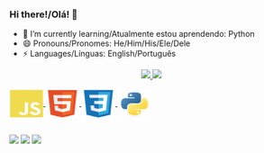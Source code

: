 ### Hi there!/Olá! 👋

- 🌱 I’m currently learning/Atualmente estou aprendendo: Python
- 😄 Pronouns/Pronomes: He/Him/His/Ele/Dele
- ⚡ Languages/Línguas: English/Português

<div align="center">
  <a href="https://github.com/Joao-PauloVS">
  <img width="48%" src="https://github-readme-stats.vercel.app/api?username=Joao-PauloVS&show_icons=true&theme=midnight-purple&include_all_commits=true&count_private=true"/>
  <img width"48%" src="https://github-readme-stats.vercel.app/api/top-langs/?username=Joao-PauloVS&layout=compact&langs_count=7&theme=midnight-purple"/>
</div>
  
  <div style="display: inline_block"><br>
  <img align="center" alt="Joao-Js" height="50" width="60" src="https://raw.githubusercontent.com/devicons/devicon/master/icons/javascript/javascript-plain.svg">
  <img align="center" alt="Joao-HTML" height="50" width="60" src="https://raw.githubusercontent.com/devicons/devicon/master/icons/html5/html5-original.svg">
  <img align="center" alt="Joao-CSS" height="50" width="60" src="https://raw.githubusercontent.com/devicons/devicon/master/icons/css3/css3-original.svg">
  <img align="center" alt="Joao-Python" height="50" width="60" src="https://raw.githubusercontent.com/devicons/devicon/master/icons/python/python-original.svg">
</div>
  
  ##
  
  <div> 
  <a href = "mailto:joao.paulojgt@gmail.com"><img src="https://img.shields.io/badge/-Gmail-%23333?style=for-the-badge&logo=gmail&logoColor=white" target="_blank"></a>
  <a href="https://www.linkedin.com/in/joão-paulo-vieira-santos-992876200/" target="_blank"><img src="https://img.shields.io/badge/-LinkedIn-%230077B5?style=for-the-badge&logo=linkedin&logoColor=white" target="_blank"></a> 
    <a href = "https://api.whatsapp.com/send?phone=5561982619078" target="_blank"><img src="https://img.shields.io/badge/WhatsApp-25D366?style=for-the-badge&logo=whatsapp&logoColor=white"></a>
 
 
</div>
